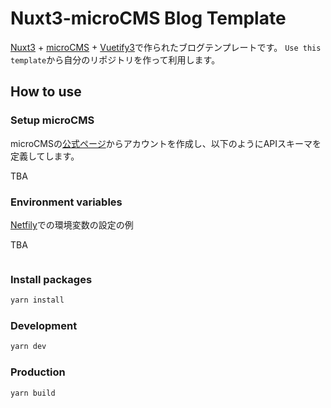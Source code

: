# Nuxt3-microCMS Blog Template

[Nuxt3](https://v3.nuxtjs.org) + [microCMS](https://microcms.io/) + [Vuetify3](https://next.vuetifyjs.com/en/)で作られたブログテンプレートです。
`Use this template`から自分のリポジトリを作って利用します。

## How to use

### Setup microCMS

microCMSの[公式ページ](https://microcms.io/)からアカウントを作成し、以下のようにAPIスキーマを定義してします。

TBA

### Environment variables

[Netfily](https://www.netlify.com/)での環境変数の設定の例

TBA

![]()

### Install packages

```bash
yarn install
```

### Development

```bash
yarn dev
```

### Production

```bash
yarn build
```

